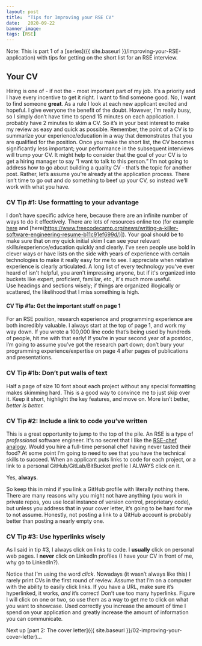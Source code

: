 ```yaml
---
layout: post
title:  "Tips for Improving your RSE CV"
date:   2020-09-22
banner_image:
tags: [RSE]
---
```


Note: This is part 1 of a [series]({{ site.baseurl }}/improving-your-RSE-application) with tips for getting on the short list for an RSE interview.

## Your CV

Hiring is one of - if not the - most important part of my job.
It’s a priority and I have every incentive to get it right.
I want to find someone good.
No, I want to find someone **great**.
As a rule I look at each new applicant excited and hopeful.
I give everyone the benefit of the doubt.
However, I’m really busy, so I simply don’t have time to spend 15 minutes on each application.
I probably have 2 minutes to skim a CV.
So it’s in your best interest to make my review as easy and quick as possible.
Remember, the point of a CV is to summarize your experience/education in a way that demonstrates that you are qualified for the position.
Once you make the short list, the CV becomes significantly less important; your performance in the subsequent interviews will trump your CV.
It might help to consider that the goal of your CV is to get a hiring manager to say “I want to talk to this person.”
I’m not going to address how to go about building a quality CV - that’s the topic for another post.
Rather, let’s assume you’re already at the application process.
There isn’t time to go out and do something to beef up your CV, so instead we’ll work with what you have.
<!--more-->
### CV Tip #1: Use formatting to your advantage
I don’t have specific advice here, because there are an infinite number of ways to do it effectively.
There are lots of resources online too (for example [here](https://enhancv.com/resume-examples/software-engineer/_) and [here(https://www.freecodecamp.org/news/writing-a-killer-software-engineering-resume-b11c91ef699d/)]).
Your goal should be to make sure that on my quick initial skim I can see your relevant skills/experience/education quickly and clearly.
I’ve seen people use bold in clever ways or have lists on the side with years of experience with certain technologies to make it really easy for me to see.
I appreciate when relative experience is clearly articulated.
A long list of every technology you've ever heard of isn't helpful, you aren't impressing anyone, but if it's organized into buckets like expert, proficient, familiar, etc., it's much more useful.  
Use headings and sections wisely; if things are organized illogically or scattered, the likelihood that I miss something is high.

#### CV Tip #1a: Get the important stuff on page 1
For an RSE position, research experience and programming experience are both incredibly valuable.
I always start at the top of page 1, and work my way down.
If you wrote a 100,000 line code that’s being used by hundreds of people, hit me with that early!
If you’re in your second year of a postdoc, I’m going to assume you’ve got the research part down; don’t bury your programming experience/expertise on page 4 after pages of publications and presentations.

### CV Tip #1b: Don’t put walls of text
Half a page of size 10 font about each project without any special formatting makes skimming hard.
This is a good way to convince me to just skip over it.
Keep it short, highlight the key features, and move on. More isn’t better, *better is better.*

### CV Tip #2: Include a link to code you’ve written
This is a great opportunity to jump to the top of the pile.
An RSE is a type of *professional* software engineer.
It's no secret that I like the [RSE-chef analogy](http://urssi.us/blog/2019/04/16/why-research-software-engineers/). Would you hire a full-time personal chef having never tasted their food?
At some point I’m going to need to see that you have the technical skills to succeed.
When an applicant puts links to code for each project, or a link to a personal GitHub/GitLab/BitBucket profile I ALWAYS click on it.

Yes, **always**.

So keep this in mind if you link a GitHub profile with literally nothing there.
There are many reasons why you might not have anything (you work in private repos, you use local instance of version control, proprietary code), but unless you address that in your cover letter, it’s going to be hard for me to not assume.
Honestly, not posting a link to a GitHub account is probably better than posting a nearly empty one.

### CV Tip #3: Use hyperlinks wisely
As I said in tip #3, I always click on links to code. I **usually** click on personal web pages. I **never** click on LinkedIn profiles (I have your CV in front of me, why go to LinkedIn?).

Notice that I’m using the word *click*. Nowadays (it wasn’t always like this) I rarely print CVs in the first round of review.
Assume that I’m on a computer with the ability to easily click links.
If you have a URL, make sure it’s hyperlinked, it works, *and* it’s correct!
Don’t use too many hyperlinks.
Figure I will click on one or two, so use them as a way to get me to click on what you want to showcase.
Used correctly you increase the amount of time I spend on your application and greatly increase the amount of information you can communicate.



Next up [part 2: The cover letter]({{ site.baseurl }}/02-improving-your-cover-letter)...
